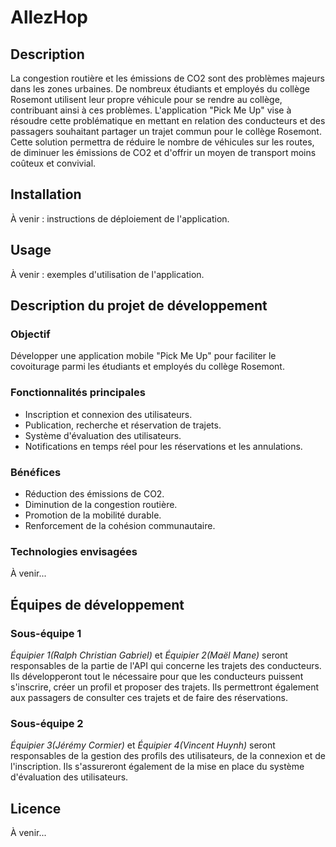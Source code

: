 # AllezHop

## Description
La congestion routière et les émissions de CO2 sont des problèmes majeurs dans les zones urbaines. De nombreux étudiants et employés du collège Rosemont utilisent leur propre véhicule pour se rendre au collège, contribuant ainsi à ces problèmes. L'application "Pick Me Up" vise à résoudre cette problématique en mettant en relation des conducteurs et des passagers souhaitant partager un trajet commun pour le collège Rosemont. Cette solution permettra de réduire le nombre de véhicules sur les routes, de diminuer les émissions de CO2 et d'offrir un moyen de transport moins coûteux et convivial.

## Installation
<!-- TODO -->
À venir : instructions de déploiement de l'application.

## Usage
<!-- TODO -->
À venir : exemples d'utilisation de l'application.

## Description du projet de développement

### Objectif
Développer une application mobile "Pick Me Up" pour faciliter le covoiturage parmi les étudiants et employés du collège Rosemont.

### Fonctionnalités principales
- Inscription et connexion des utilisateurs.
- Publication, recherche et réservation de trajets.
- Système d'évaluation des utilisateurs.
- Notifications en temps réel pour les réservations et les annulations.

### Bénéfices
- Réduction des émissions de CO2.
- Diminution de la congestion routière.
- Promotion de la mobilité durable.
- Renforcement de la cohésion communautaire.

### Technologies envisagées
À venir...

## Équipes de développement

### Sous-équipe 1
*Équipier 1(Ralph Christian Gabriel)* et *Équipier 2(Maël Mane)* seront responsables de la partie de l'API qui concerne les trajets des conducteurs. Ils développeront tout le nécessaire pour que les conducteurs puissent s'inscrire, créer un profil et proposer des trajets. Ils permettront également aux passagers de consulter ces trajets et de faire des réservations.

### Sous-équipe 2
*Équipier 3(Jérémy Cormier)* et *Équipier 4(Vincent Huynh)* seront responsables de la gestion des profils des utilisateurs, de la connexion et de l'inscription. Ils s'assureront également de la mise en place du système d'évaluation des utilisateurs.

## Licence
<!-- TODO -->
À venir...
